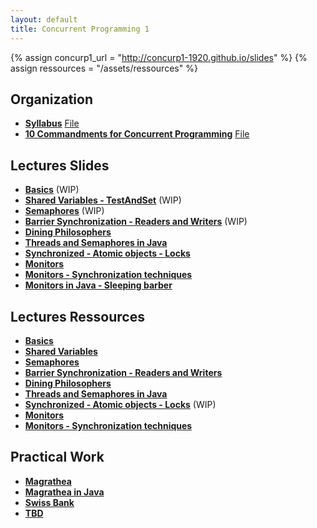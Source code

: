 ```yaml
---
layout: default
title: Concurrent Programming 1
---
```

{% assign concurp1_url = "http://concurp1-1920.github.io/slides" %}
{% assign ressources = "/assets/ressources" %}

## Organization
* [**Syllabus**](/Organization/syllabus) [File]({{ressources}}/syllabus.pdf)
* [**10 Commandments for Concurrent Programming**](/Organization/commandments) [File]({{ressources}}/commandments.pdf)

## Lectures Slides

* [**Basics**]({{concurp1_url}}/01) (WIP)
* [**Shared Variables - TestAndSet**]({{concurp1_url}}/02) (WIP)
* [**Semaphores**]({{concurp1_url}}/03) (WIP)
* [**Barrier Synchronization - Readers and Writers**]({{concurp1_url}}/04) (WIP)
* [**Dining Philosophers**]({{concurp1_url}}/05)
* [**Threads and Semaphores in Java**]({{concurp1_url}}/06)
* [**Synchronized - Atomic objects - Locks**]({{concurp1_url}}/07)
* [**Monitors**]({{concurp1_url}}/08)
* [**Monitors - Synchronization techniques**]({{concurp1_url}}/09)
* [**Monitors in Java - Sleeping barber**]({{concurp1_url}}/10)

## Lectures Ressources

* [**Basics**]({{ressources}}/01-basics.pdf)
* [**Shared Variables**]({{ressources}}/02-shared_variables-TST.pdf)
* [**Semaphores**]({{ressources}}/03-semaphores.pdf)
* [**Barrier Synchronization - Readers and Writers**]({{ressources}}/04-Barrier_Readers-and-Writers.pdf)
* [**Dining Philosophers**]({{ressources}}/05-Dining_Philosophers.pdf)
* [**Threads and Semaphores in Java**]({{ressources}}/05-java_threads.pdf)
* [**Synchronized - Atomic objects - Locks**]({{ressources}}/06-synchronized-atomic_objects_locks.pdf) (WIP)
* [**Monitors**]({{ressources}}/08-monitors.pdf)
* [**Monitors - Synchronization techniques**]({{ressources}}/08-monitors-sync-tech.pdf)

## Practical Work
* [**Magrathea**](/TPs/Magrathea)
* [**Magrathea in Java**](/TPs/MagratheaJava)
* [**Swiss Bank**](/TPs/Bank)
* [**TBD**]()
